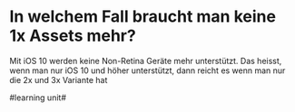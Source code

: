 # In welchem Fall braucht man keine 1x Assets mehr?


Mit iOS 10 werden keine Non-Retina Geräte mehr unterstützt. Das heisst, wenn man nur iOS 10 und höher unterstützt, dann reicht es wenn man nur die 2x und 3x Variante hat


#learning unit#